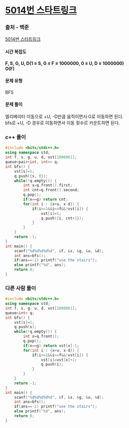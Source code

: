 # [5014번 스타트링크](https://www.acmicpc.net/problem/5014)

### 출처 - 백준
[5014번 스타트링크](https://www.acmicpc.net/problem/5014)

#### 시간 복잡도
**F, S, G, U, D(1 ≤ S, G ≤ F ≤ 1000000, 0 ≤ U, D ≤ 1000000)**  
**O(F)**

#### 문제 유형
BFS

#### 문제 풀이
엘리베이터 이동으로 +U, -D만큼 움직이면서 G로 이동하면 된다.  
bfs로 +U, -D 경우로 이동하면서 이동 횟수르 카운트하면 된다.

### c++ 풀이
```c++
#include <bits/stdc++.h>
using namespace std;
int f, s, g, u, d, vst[1000001];
queue<pair<int, int>> q;
int bfs() {
    vst[s]=1;
    q.push({s, 0});
    while(!q.empty()) {
        int x=q.front().first;
        int cnt=q.front().second;
        q.pop();
        if(x==g) return cnt;
        for(int i : {x+u, x-d}) {
            if(i>=1&&i<=f&&!vst[i]) {
                vst[i]=1;
                q.push({i, cnt+1});
            }
        }
    }
    return -1;
}
int main() {
    scanf("%d%d%d%d%d", &f, &s, &g, &u, &d);
    int ans=bfs();
    if(ans==-1) printf("use the stairs");
    else printf("%d", ans);
    return 0;
}
```

### 다른 사람 풀이
```c++
#include <bits/stdc++.h>
using namespace std;
int f, s, g, u, d, vst[1000001];
queue<int> q;
int bfs() {
    vst[s]=1;
    q.push(s);
    while(!q.empty()) {
        int x=q.front();
        q.pop();
        if(x==g) return vst[x]-1;
        for(int i : {x+u, x-d}) {
            if(i>=1&&i<=f&&!vst[i]) {
                vst[i]=vst[x]+1;
                q.push(i);
            }
        }
    }
    return -1;
}
int main() {
    scanf("%d%d%d%d%d", &f, &s, &g, &u, &d);
    int ans=bfs();
    if(ans==-1) printf("use the stairs");
    else printf("%d", ans);
    return 0;
}
```